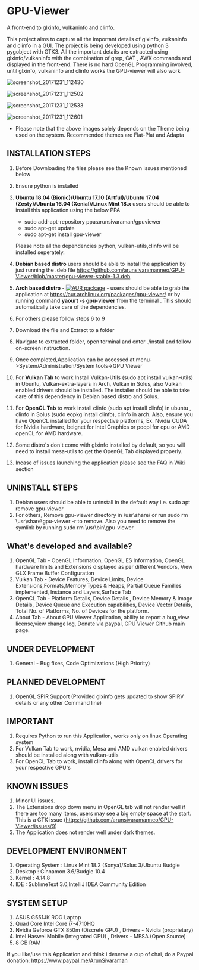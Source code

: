 ﻿# GPU-Viewer
A front-end to glxinfo, vulkaninfo and clinfo. 

This project aims to capture all the important details of glxinfo, vulkaninfo and clinfo in a GUI. The project is being developed using python 3 pygobject with GTK3. All the important details are extracted using glxinfo/vulkaninfo with the combination of grep, CAT , AWK commands and displayed in the front-end. There is no hard OpenGL Programming involved, until glxinfo, vulkaninfo and clinfo works the GPU-viewer will also work

![screenshot_20171231_112430](https://user-images.githubusercontent.com/30646692/34459687-8801a9aa-ee1d-11e7-9753-e1e128acf3f2.png)

![screenshot_20171231_112502](https://user-images.githubusercontent.com/30646692/34459688-9577d85c-ee1d-11e7-965b-822f2992045b.png)

![screenshot_20171231_112533](https://user-images.githubusercontent.com/30646692/34459695-a526d79e-ee1d-11e7-8109-2187105e2558.png)

![screenshot_20171231_112601](https://user-images.githubusercontent.com/30646692/34459696-b014fad2-ee1d-11e7-97b3-7c9fd7c6a8b1.png)

* Please note that the above images solely depends on the Theme being used on the system. Recommended themes are Flat-Plat and Adapta

## INSTALLATION STEPS 

1. Before Downloading the files please see the Known issues mentioned below
2. Ensure python is installed
3. **Ubuntu 18.04 (Bionic)/Ubuntu 17.10 (Artful)/Ubuntu 17.04 (Zesty)/Ubuntu 16.04 (Xenial)/Linux Mint 18.x** users should be able to install this application using the below PPA

    * sudo add-apt-repository ppa:arunsivaraman/gpuviewer
    * sudo apt-get update
    * sudo apt-get install gpu-viewer
    
    Please note all the dependencies python, vulkan-utils,clinfo will be installed seperately.
    
4. **Debian based distro** users should be able to install the application by just running the .deb file https://github.com/arunsivaramanneo/GPU-Viewer/blob/master/gpu-viewer-stable-1.3.deb
5. **Arch based distro** - 	[![AUR package](https://repology.org/badge/version-for-repo/aur/gpu-viewer.svg)](https://repology.org/metapackage/gpu-viewer) - users should be able to grab the application at https://aur.archlinux.org/packages/gpu-viewer/ or by running command **yaourt -s gpu-viewer** from the terminal . This should automatically take care of the dependencies.
6. For others please follow steps 6 to 9
7. Download the file and Extract to a folder
8. Navigate to extracted folder, open terminal and enter ./install and follow on-screen instruction.
9. Once completed,Application can be accessed at menu->System/Administration/System tools->GPU Viewer
10. For **Vulkan Tab** to work Install Vulkan-Utils (sudo apt install vulkan-utils) in Ubuntu, Vulkan-extra-layers in Arch, Vulkan in Solus, also Vulkan enabled drivers should be installed.
The installer should be able to take care of this dependency in Debian based distro and Solus.
11. For **OpenCL Tab** to work install clinfo (sudo apt install clinfo) in ubuntu , clinfo in Solus (sudo eopkg install clinfo), clinfo in arch. Also, ensure you have OpenCL installed for your respective platforms, Ex. Nvidia CUDA for Nvidia hardware, beignet for Intel Graphics or pocpl for cpu or AMD openCL for AMD hardware.
12. Some distro's don't come with glxinfo installed by default, so you will need to install mesa-utils to get the OpenGL Tab displayed properly.
13. Incase of issues launching the application please see the FAQ in Wiki section

## UNINSTALL STEPS

1. Debian users should be able to uninstall in the default way i.e. sudo apt remove gpu-viewer
2. For others, Remove gpu-viewer directory in \usr\share\  or run sudo rm \usr\share\gpu-viewer -r to remove. Also you need to remove the symlink by running sudo rm \usr\bin\gpu-viewer

## What's developed and available?

1. OpenGL Tab - OpenGL Information, OpenGL ES Information, OpenGL hardware limits and Extensions displayed as per different Vendors, View GLX Frame Buffer Configuration
2. Vulkan Tab - Device Features, Device Limits, Device Extensions,Formats,Memory Types & Heaps, Partial Queue Families implemented, Instance and Layers,Surface Tab
3. OpenCL Tab - Platform Details, Device Details , Device Memory & Image Details, Device Queue and Execution capabilities, Device Vector Details, Total No. of Platforms, No. of Devices for the platform.
4. About Tab - About GPU Viewer Application, ability to report a bug,view license,view change log, Donate via paypal, GPU Viewer Github main page.


## UNDER DEVELOPMENT

1. General - Bug fixes, Code Optimizations (High Priority)

## PLANNED DEVELOPMENT

1. OpenGL SPIR Support (Provided glxinfo gets updated to show SPIRV details or any other Command line)

## IMPORTANT

1. Requires Python to run this Application, works only on linux Operating system
2. For Vulkan Tab to work, nvidia, Mesa and AMD vulkan enabled drivers should be installed along with vulkan-utils
3. For OpenCL Tab to work, install clinfo along with OpenCL drivers for your respective GPU's

## KNOWN ISSUES

1. Minor UI issues.
2. The Extensions drop down menu in OpenGL tab will not render well if there are too many items, users may see a big empty space at the start. This is a GTK issue (https://github.com/arunsivaramanneo/GPU-Viewer/issues/9)
3. The Application does not render well under dark themes.

## DEVELOPMENT ENVIRONMENT

1. Operating System : Linux Mint 18.2 (Sonya)/Solus 3/Ubuntu Budgie
2. Desktop : Cinnamon 3.6/Budgie 10.4
3. Kernel : 4.14.8
4. IDE : SublimeText 3.0,IntelliJ IDEA Community Edition


## SYSTEM SETUP

1. ASUS G551JK ROG Laptop
2. Quad Core Intel Core i7-4710HQ
3. Nvidia Geforce GTX 850m (Discrete GPU) , Drivers - Nvidia (proprietary)
4. Intel Haswel Mobile (Integrated GPU) , Drivers - MESA (Open Source)
5. 8 GB RAM

If you like/use this Application and think i deserve a cup of chai, do a Paypal donation: https://www.paypal.me/ArunSivaraman
